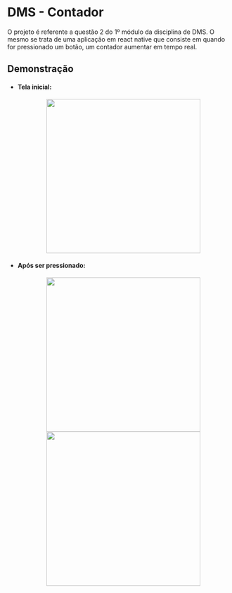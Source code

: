 # DMS - Contador

O projeto é referente a questão 2 do 1º módulo da disciplina de DMS. O mesmo se trata de uma aplicação em react native que consiste em quando for pressionado um botão, um contador aumentar em tempo real. 

## Demonstração
- #### Tela inicial:
    <div align="center"><img width="350px" src="https://github.com/diego-targino/DMS_M1_quest-dois/assets/72274854/aa977eb7-0509-4dac-9cd9-1b15799ede94"/></div>
- #### Após ser pressionado:
    <div align="center">
      <img width="350px" src="https://github.com/diego-targino/DMS_M1_quest-dois/assets/72274854/af553df0-c318-45a9-8903-d7989c620321"/>
      <img width="350px" src="https://github.com/diego-targino/DMS_M1_quest-dois/assets/72274854/d8f5beeb-b9b7-4906-b5d5-298376d4203f"/>
    </div>
